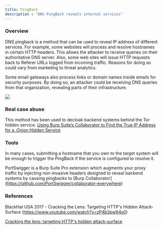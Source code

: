 ```yaml
---
title: PingBack
description : "DNS PingBack reveals internal services"
---
```


### Overview <a id="chapter-1"></a>
DNS pingback is a method that can be used to reveal IP address of different services. For example, some websites will process and resolve hostnames in certain HTTP headers. This allows the attacker to receive queries on their authoritative DNS server. Also, some web sites will issue HTTP requests back to Referer URLs logged from incoming traffic. Reasons for doing so could vary from marketing to threat analytics.

Some email gateways also process links or domain names inside emails for security purposes. By doing so, an attacker could be receiving DNS queries from that organization, revealing parts of their infrastructure. 

![](dns-referer-attack.png)

### Real case abuse<a id="chapter-2"></a>
This method has been used to decloak backend systems behind the Tor hidden service.
[Using Burp Suite’s Collaborator to Find the True IP Address for a .Onion Hidden Service](http://digitalforensicstips.com/2017/11/using-burp-suites-collaborator-to-find-the-true-ip-address-for-a-onion-hidden-service/)


### Tools <a id="chapter-3"></a>
In many cases, submitting a hostname that you own to the target system will be enough to trigger the PingBack if the service is configured to resolve it.

PortSwigger is a Burp Suite Pro extension which augments your proxy traffic by injecting non-invasive headers designed to reveal backend systems by causing pingbacks to [Burp Collaborator]
(https://github.com/PortSwigger/collaborator-everywhere)


### References <a id="chapter-6"></a>
BlackHat USA 2017 - Cracking the Lens: Targeting HTTP's Hidden Attack-Surface (https://www.youtube.com/watch?v=zP4b3pw94s0)

[Cracking the lens: targeting HTTP's hidden attack-surface](https://portswigger.net/blog/cracking-the-lens-targeting-https-hidden-attack-surface)